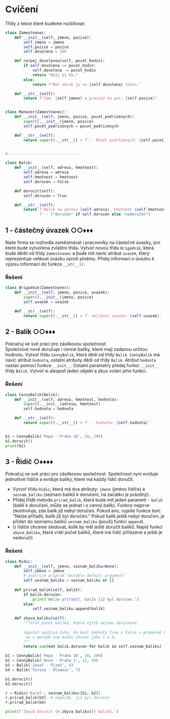 # Cvičení

Třídy z lekce které budeme rozšiřovat:

```python
class Zamestnanec:
    def __init__(self, jmeno, pozice):
        self.jmeno = jmeno
        self.pozice = pozice
        self.dovolena = 160

    def cerpej_dovolenou(self, pocet_hodin):
        if self.dovolena >= pocet_hodin:
            self.dovolena -= pocet_hodin
            return "Užij si to."
        else:
            return f"Máš nárok je na {self.dovolena} hodin."

    def __str__(self):
        return f"Zam. {self.jmeno} a pracuje na poz. {self.pozice}"


class Manazer(Zamestnanec):
    def __init__(self, jmeno, pozice, pocet_podrizenych):
        super().__init__(jmeno, pozice)
        self.pocet_podrizenych = pocet_podrizenych

    def __str__(self):
        return super().__str__() + f" - Počet podřízených: {self.pocet_podrizenych}"


# ------------------------------

class Balik:
    def __init__(self, adresa, hmotnost):
        self.adresa = adresa
        self.hmotnost = hmotnost
        self.dorucen = False

    def dorucit(self):
        self.dorucen = True

    def __str__(self):
        return f'Balik na adresu {self.adresa}, hmotnost {self.hmotnost}'\
               f' - {"doručen" if self.dorucen else "nedoručen"}'
```

## 1 - částečný úvazek ○○♦♦♦

Naše firma se rozhodla zaměstnávat i pracovníky na částečné úvazky, pro které bude vytvořena zvláštní třída. Vytvoř
novou třídu `Brigadnik`, která bude dědit od třídy `Zamestnanec` a bude mít navíc atribut `uvazek`, který reprezentuje
velikost úvazku oproti plnému. Přidej informaci o úvazku k výpisu informací do funkce `__str__()`.

### Řešení

```python
class Brigadnik(Zamestnanec):
    def __init__(self, jmeno, pozice, uvazek):
        super().__init__(jmeno, pozice)
        self.uvazek = uvazek

    def __str__(self):
        return super().__str__() + f' velikost uvazku: {self.uvazek}'
```

## 2 - Balík ○○♦♦♦

Pokračuj ve své práci pro zásilkovou společnost.  
Společnost nově doručuje i cenné balíky, které mají zadanou určitou hodnotu. Vytvoř třídu `CennyBalik`, která dědí od
třídy `Balik`. `CennyBalik` má navíc atribut `hodnota`, ostatní atributy dědí od třídy `Balik`. Atribut `hodnota` nastav
pomocí funkce `__init__`. Ostatní parametry předej funkci `__init__` třídy `Balik`. Vytvoř si alespoň jeden objekt a
zkus volání jeho funkcí.

### Řešení

```python
class CennyBalik(Balik):
    def __init__(self, adresa, hmotnost, hodnota):
        super().__init__(adresa, hmotnost)
        self.hodnota = hodnota

    def __str__(self):
        return super().__str__() + f' - hodnota: {self.hodnota}'


b1 = CennyBalik('Pepa - Praha 10', 10, 200)
b1.dorucit()
print(b1)
```

## 3 - Řidič ○♦♦♦♦

Pokračuj ve své práci pro zásilkovou společnost. Společnost nyní eviduje jednotlivé řidiče a eviduje balíky, které má
každý řidič doručit.

- Vytvoř třídu `Ridic`, která má dva atributy: `jmeno` (jméno řidiče) a `seznam_baliku` (seznam balíků k doručení, na
  začátku je prázdný).
- Přidej třídě metodu `prirad_balik`, která bude mít jeden parametr - `balik` (balík k doručení, může se jednat i o
  cenný balík). Funkce nejprve zkontroluje, zda balík již nebyl doručen. Pokud ano, vypíše funkce text: "Nelze přiřadit,
  balík již byl doručen." Pokud balík ještě nebyl doručen, je přidán do seznamu balíků `seznam_baliku` (použij
  funkci `append`).
- U řidiče chceme sledovat, kolik by měl ještě doručit balíků. Napiš funkci `zbyva_baliku`, která vrátí počet balíků,
  které má řidič přiřazené a ještě je nedoručil.

### Řešení

```python
class Ridic:
    def __init__(self, jmeno, seznam_baliku=None):
        self.jmeno = jmeno
        # osetruje priprad "mutable default argument"
        self.seznam_baliku = seznam_baliku or []
    
    def prirad_balik(self, balik):
        if balik.dorucen:
            print('Nelze přiřadit, balík již byl doručen.')
        else:
            self.seznam_baliku.append(balik)
    
    def zbyva_baliku(self):
        """Vrať počet balíků, které ejště nejsou doručnené.
        
        Výpočet využívá toho, že bool hodnoty True a False v proměnné balik.dorucen
         se v metodě sum budou chovat jako 1 a 0.
        """
        return sum(not balik.dorucen for balik in self.seznam_baliku)

b1 = CennyBalik('Pepa - Praha 10', 10, 200)
b2 = CennyBalik('Anna - Praha 1', 12, 50)
b3 = Balik('Josef - Plzeň', 5)
b4 = Balik('Tereza - Olomouc', 7)

b1.dorucit()
b3.dorucit()

r = Ridic('Karel', seznam_baliku=[b1, b2])
r.prirad_balik(b3)  # nepůjde. již byl doručen
r.prirad_balik(b4)

print(f'Zbývá doručit {r.zbyva_baliku()} balíků.')
```
